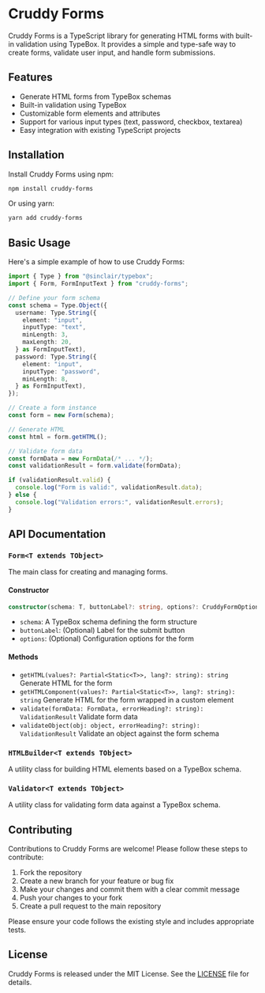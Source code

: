 # Cruddy Forms

Cruddy Forms is a TypeScript library for generating HTML forms with built-in validation using TypeBox. It provides a simple and type-safe way to create forms, validate user input, and handle form submissions.

## Features

- Generate HTML forms from TypeBox schemas
- Built-in validation using TypeBox
- Customizable form elements and attributes
- Support for various input types (text, password, checkbox, textarea)
- Easy integration with existing TypeScript projects

## Installation

Install Cruddy Forms using npm:

```bash
npm install cruddy-forms
```

Or using yarn:

```bash
yarn add cruddy-forms
```

## Basic Usage

Here's a simple example of how to use Cruddy Forms:

```typescript
import { Type } from "@sinclair/typebox";
import { Form, FormInputText } from "cruddy-forms";

// Define your form schema
const schema = Type.Object({
  username: Type.String({
    element: "input",
    inputType: "text",
    minLength: 3,
    maxLength: 20,
  } as FormInputText),
  password: Type.String({
    element: "input",
    inputType: "password",
    minLength: 8,
  } as FormInputText),
});

// Create a form instance
const form = new Form(schema);

// Generate HTML
const html = form.getHTML();

// Validate form data
const formData = new FormData(/* ... */);
const validationResult = form.validate(formData);

if (validationResult.valid) {
  console.log("Form is valid:", validationResult.data);
} else {
  console.log("Validation errors:", validationResult.errors);
}
```

## API Documentation

### `Form<T extends TObject>`

The main class for creating and managing forms.

#### Constructor

```typescript
constructor(schema: T, buttonLabel?: string, options?: CruddyFormOptions)
```

- `schema`: A TypeBox schema defining the form structure
- `buttonLabel`: (Optional) Label for the submit button
- `options`: (Optional) Configuration options for the form

#### Methods

- `getHTML(values?: Partial<Static<T>>, lang?: string): string`
  Generate HTML for the form
- `getHTMLComponent(values?: Partial<Static<T>>, lang?: string): string`
  Generate HTML for the form wrapped in a custom element
- `validate(formData: FormData, errorHeading?: string): ValidationResult`
  Validate form data
- `validateObject(obj: object, errorHeading?: string): ValidationResult`
  Validate an object against the form schema

### `HTMLBuilder<T extends TObject>`

A utility class for building HTML elements based on a TypeBox schema.

### `Validator<T extends TObject>`

A utility class for validating form data against a TypeBox schema.

## Contributing

Contributions to Cruddy Forms are welcome! Please follow these steps to contribute:

1. Fork the repository
2. Create a new branch for your feature or bug fix
3. Make your changes and commit them with a clear commit message
4. Push your changes to your fork
5. Create a pull request to the main repository

Please ensure your code follows the existing style and includes appropriate tests.

## License

Cruddy Forms is released under the MIT License. See the [LICENSE](LICENSE.md) file for details.
